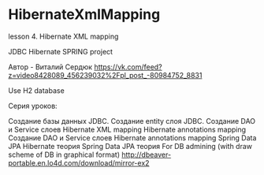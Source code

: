 # HibernateXmlMapping
lesson 4. Hibernate XML mapping

JDBC Hibernate SPRING project

Автор - Виталий Сердюк https://vk.com/feed?z=video8428089_456239032%2Fpl_post_-80984752_8831

Use H2 database

Серия уроков:

Создание базы данных
JDBC. Создание entity слоя
JDBC. Создание DAO и Service слоев
Hibernate XML mapping
Hibernate annotations mapping
Создание DAO и Service слоев Hibernate annotations mapping
Spring Data JPA Hibernate теория Spring Data JPA теория
For DB admining (with draw scheme of DB in graphical format) http://dbeaver-portable.en.lo4d.com/download/mirror-ex2
